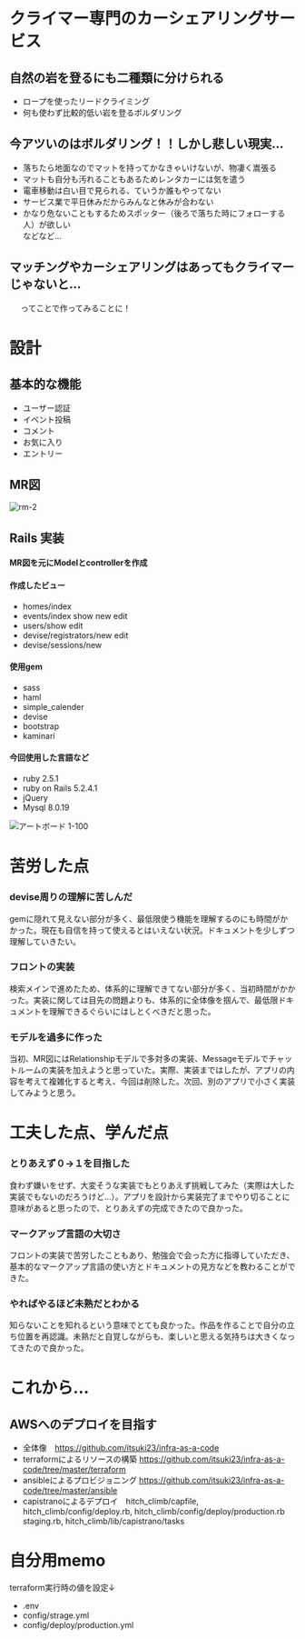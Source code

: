 # クライマー専門のカーシェアリングサービス  

## 自然の岩を登るにも二種類に分けられる
* ロープを使ったリードクライミング
* 何も使わず比較的低い岩を登るボルダリング  

## 今アツいのはボルダリング！！しかし悲しい現実…
* 落ちたら地面なのでマットを持ってかなきゃいけないが、物凄く嵩張る
* マットも自分も汚れることもあるためレンタカーには気を遣う
* 電車移動は白い目で見られる、ていうか誰もやってない
* サービス業で平日休みだからみんなと休みが合わない
* かなり危ないこともするためスポッター（後ろで落ちた時にフォローする人）が欲しい  
などなど…  

## マッチングやカーシェアリングはあってもクライマーじゃないと…  
&nbsp;&nbsp;&nbsp;&nbsp; ってことで作ってみることに！  


# 設計

## 基本的な機能
* ユーザー認証
* イベント投稿
* コメント
* お気に入り
* エントリー

## MR図  

![rm-2](https://user-images.githubusercontent.com/58794866/77065035-e1a04c80-6a23-11ea-8bf0-b6eb89c5214f.png)

## Rails 実装
#### MR図を元にModelとcontrollerを作成
#### 作成したビュー
* homes/index
* events/index show new edit
* users/show edit
* devise/registrators/new edit
* devise/sessions/new

#### 使用gem
* sass
* haml
* simple_calender
* devise
* bootstrap
* kaminari

#### 今回使用した言語など
* ruby 2.5.1
* ruby on Rails 5.2.4.1
* jQuery
* Mysql 8.0.19  


![アートボード 1-100](https://user-images.githubusercontent.com/58794866/77060648-4061c800-6a1c-11ea-9dd8-65de980d6b6b.jpg)

# 苦労した点

### devise周りの理解に苦しんだ
gemに隠れて見えない部分が多く、最低限使う機能を理解するのにも時間がかかった。現在も自信を持って使えるとはいえない状況。ドキュメントを少しずつ理解していきたい。

### フロントの実装
検索メインで進めたため、体系的に理解できてない部分が多く、当初時間がかかった。実装に関しては目先の問題よりも、体系的に全体像を掴んで、最低限ドキュメントを理解できるぐらいにはしとくべきだと思った。

### モデルを過多に作った
当初、MR図にはRelationshipモデルで多対多の実装、Messageモデルでチャットルームの実装を加えようと思っていた。実際、実装まではしたが、アプリの内容を考えて複雑化すると考え、今回は削除した。次回、別のアプリで小さく実装してみようと思う。


# 工夫した点、学んだ点

### とりあえず０→１を目指した
食わず嫌いをせず、大変そうな実装でもとりあえず挑戦してみた（実際は大した実装でもないのだろうけど…）。アプリを設計から実装完了までやり切ることに意味があると思ったので、とりあえずの完成できたので良かった。

### マークアップ言語の大切さ
フロントの実装で苦労したこともあり、勉強会で会った方に指導していただき、基本的なマークアップ言語の使い方とドキュメントの見方などを教わることができた。

### やればやるほど未熟だとわかる
知らないことを知れるという意味でとても良かった。作品を作ることで自分の立ち位置を再認識。未熟だと自覚しながらも、楽しいと思える気持ちは大きくなってきたので良かった。


# これから…
## AWSへのデプロイを目指す
* 全体像　https://github.com/itsuki23/infra-as-a-code
* terraformによるリソースの構築 https://github.com/itsuki23/infra-as-a-code/tree/master/terraform
* ansibleによるプロビジョニング https://github.com/itsuki23/infra-as-a-code/tree/master/ansible
* capistranoによるデプロイ　hitch_climb/capfile, hitch_climb/config/deploy.rb, hitch_climb/config/deploy/production.rb staging.rb, hitch_climb/lib/capistrano/tasks

    
# 自分用memo
terraform実行時の値を設定↓
* .env
* config/strage.yml
* config/deploy/production.yml
